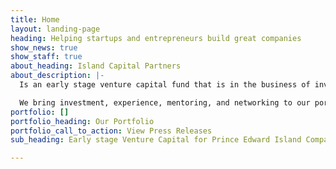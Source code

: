 ```yaml
---
title: Home
layout: landing-page
heading: Helping startups and entrepreneurs build great companies
show_news: true
show_staff: true
about_heading: Island Capital Partners
about_description: |-
  Is an early stage venture capital fund that is in the business of investing in high potential Prince Edward Island entrepreneurs and startups.

  We bring investment, experience, mentoring, and networking to our portfolio companies.
portfolio: []
portfolio_heading: Our Portfolio
portfolio_call_to_action: View Press Releases
sub_heading: Early stage Venture Capital for Prince Edward Island Companies.

---
```


